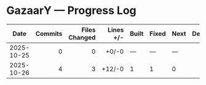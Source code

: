 # GazaarY — Progress Log

| Date | Commits | Files Changed | Lines +/- | Built | Fixed | Next | Dedication | Comprehension | Resilience |
|---|---:|---:|---:|---|---|---|---:|---:|---:|
| 2025-10-25 | 0 | 0 | +0/-0 | — | — | — | — | — | — |
| 2025-10-26 | 4 | 3 | +12/-0 | 1 | 1 | 0 | 6 | 6 | 6 |

